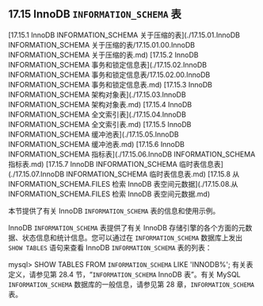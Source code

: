 ## 17.15 InnoDB `INFORMATION_SCHEMA` 表

[17.15.1 InnoDB INFORMATION_SCHEMA 关于压缩的表](./17.15.01.InnoDB INFORMATION_SCHEMA 关于压缩的表/17.15.01.00.InnoDB INFORMATION_SCHEMA 关于压缩的表.md)
[17.15.2 InnoDB INFORMATION_SCHEMA 事务和锁定信息表](./17.15.02.InnoDB INFORMATION_SCHEMA 事务和锁定信息表/17.15.02.00.InnoDB INFORMATION_SCHEMA 事务和锁定信息表.md)
[17.15.3 InnoDB INFORMATION_SCHEMA 架构对象表](./17.15.03.InnoDB INFORMATION_SCHEMA 架构对象表.md)
[17.15.4 InnoDB INFORMATION_SCHEMA 全文索引表](./17.15.04.InnoDB INFORMATION_SCHEMA 全文索引表.md)
[17.15.5 InnoDB INFORMATION_SCHEMA 缓冲池表](./17.15.05.InnoDB INFORMATION_SCHEMA 缓冲池表.md)
[17.15.6 InnoDB INFORMATION_SCHEMA 指标表](./17.15.06.InnoDB INFORMATION_SCHEMA 指标表.md)
[17.15.7 InnoDB INFORMATION_SCHEMA 临时表信息表](./17.15.07.InnoDB INFORMATION_SCHEMA 临时表信息表.md)
[17.15.8 从 INFORMATION_SCHEMA.FILES 检索 InnoDB 表空间元数据](./17.15.08.从 INFORMATION_SCHEMA.FILES 检索 InnoDB 表空间元数据.md)

本节提供了有关 InnoDB `INFORMATION_SCHEMA` 表的信息和使用示例。

InnoDB `INFORMATION_SCHEMA` 表提供了有关 InnoDB 存储引擎的各个方面的元数据、状态信息和统计信息。您可以通过在 `INFORMATION_SCHEMA` 数据库上发出 `SHOW TABLES` 语句来查看 InnoDB `INFORMATION_SCHEMA` 表的列表：

mysql> SHOW TABLES FROM `INFORMATION_SCHEMA` LIKE 'INNODB%';
有关表定义，请参见第 28.4 节，“`INFORMATION_SCHEMA` InnoDB 表”。有关 MySQL `INFORMATION_SCHEMA` 数据库的一般信息，请参见第 28 章，`INFORMATION_SCHEMA` 表。